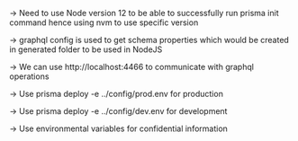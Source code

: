 -> Need to use Node version 12 to be able to successfully run prisma init command hence using nvm to use specific version

-> graphql config is used to get schema properties which would be created in generated folder to be used in NodeJS

-> We can use http://localhost:4466 to communicate with graphql operations

-> Use prisma deploy -e ../config/prod.env for production

-> Use prisma deploy -e ../config/dev.env for development

-> Use environmental variables for confidential information
